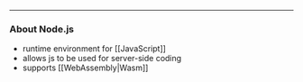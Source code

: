 
---

### About Node.js

- runtime environment for [[JavaScript]]
- allows js to be used for server-side coding
- supports [[WebAssembly|Wasm]]